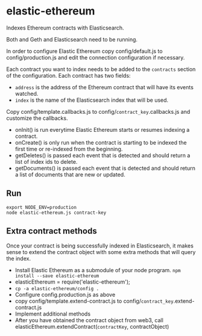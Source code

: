 # elastic-ethereum
Indexes Ethereum contracts with Elasticsearch.

Both and Geth and Elasticsearch need to be running.

In order to configure Elastic Ethereum copy config/default.js to config/production.js and edit the connection configuration if necessary.

Each contract you want to index needs to be added to the `contracts` section of the configuration. Each contract has two fields:

* `address` is the address of the Ethereum contract that will have its events watched.
* `index` is the name of the Elasticsearch index that will be used.

Copy config/template.callbacks.js to config/`contract_key`.callbacks.js and customize the callbacks.

* onInit() is run everytime Elastic Ethereum starts or resumes indexing a contract.
* onCreate() is only run when the contract is starting to be indexed the first time or re-indexed from the beginning.
* getDeletes() is passed each event that is detected and should return a list of index ids to delete.
* getDocuments() is passed each event that is detected and should return a list of documents that are new or updated.

## Run
```
export NODE_ENV=production
node elastic-ethereum.js contract-key
```

## Extra contract methods
Once your contract is being successfully indexed in Elasticsearch, it makes sense to extend the contract object with some extra methods that will query the index.

* Install Elastic Ethereum as a submodule of your node program. `npm install --save elastic-ethereum`
* elasticEthereum = require('elastic-ethereum');
* `cp -a elastic-ethereum/config .`
* Configure config.production.js as above
* copy config/template.extend-contract.js to config/`contract_key`.extend-contract.js
* Implement additional methods
* After you have obtained the contract object from web3, call elasticEthereum.extendContract(`contractKey`, contractObject)

